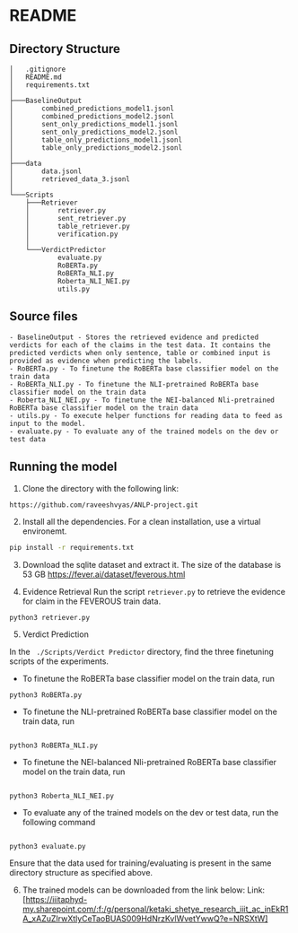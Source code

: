 # README

## Directory Structure

```
│   .gitignore
│   README.md
│   requirements.txt
│
├───BaselineOutput
│       combined_predictions_model1.jsonl
│       combined_predictions_model2.jsonl
│       sent_only_predictions_model1.jsonl
│       sent_only_predictions_model2.jsonl
│       table_only_predictions_model1.jsonl
│       table_only_predictions_model2.jsonl
│
├───data
│       data.jsonl
│       retrieved_data_3.jsonl
│
└───Scripts
    ├───Retriever
    │       retriever.py
    │       sent_retriever.py
    │       table_retriever.py
    │       verification.py
    │
    └───VerdictPredictor
            evaluate.py
            RoBERTa.py
            RoBERTa_NLI.py
            Roberta_NLI_NEI.py
            utils.py

```
## Source files 
    - BaselineOutput - Stores the retrieved evidence and predicted verdicts for each of the claims in the test data. It contains the predicted verdicts when only sentence, table or combined input is provided as evidence when predicting the labels.
    - RoBERTa.py - To finetune the RoBERTa base classifier model on the train data
    - RoBERTa_NLI.py - To finetune the NLI-pretrained RoBERTa base classifier model on the train data
    - Roberta_NLI_NEI.py - To finetune the NEI-balanced Nli-pretrained RoBERTa base classifier model on the train data
    - utils.py - To execute helper functions for reading data to feed as input to the model.
    - evaluate.py - To evaluate any of the trained models on the dev or test data

## Running the model

1. Clone the directory with the following link:

```
https://github.com/raveeshvyas/ANLP-project.git

```

2. Install all the dependencies. For a clean installation, use a virtual environemt.
```bash
pip install -r requirements.txt
```

3. Download the sqlite dataset and extract it. The size of the database is 53 GB
https://fever.ai/dataset/feverous.html


4. Evidence Retrieval
Run the script `retriever.py` to retrieve the evidence for claim in the FEVEROUS train data.

```bash
python3 retriever.py
```

5. Verdict Prediction

In the ``` ./Scripts/Verdict Predictor``` directory, find the three finetuning scripts of the experiments.
- To finetune the RoBERTa base classifier model on the train data, run 

```
python3 RoBERTa.py

```
- To finetune the NLI-pretrained RoBERTa base classifier model on the train data, run 

```

python3 RoBERTa_NLI.py

```

- To finetune the NEI-balanced Nli-pretrained RoBERTa base classifier model on the train data, run 

```

python3 Roberta_NLI_NEI.py

```
- To evaluate any of the trained models on the dev or test data, run the following command

```

python3 evaluate.py

```
Ensure that the data used for training/evaluating is present in the same directory structure as specified above.

6. The trained models can be downloaded from the link below:
Link:[https://iiitaphyd-my.sharepoint.com/:f:/g/personal/ketaki_shetye_research_iiit_ac_inEkR1A_xAZuZIrwXtlyCeTaoBUAS009HdNrzKvlWvetYwwQ?e=NRSXtW]
